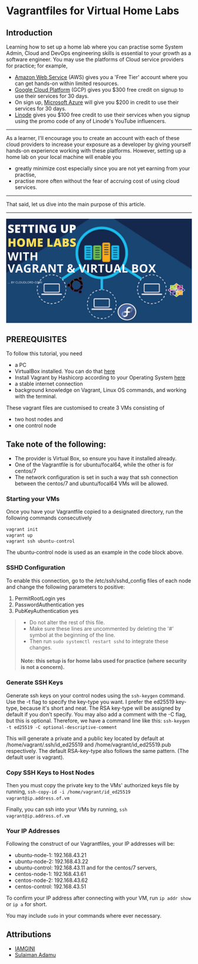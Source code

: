 # Vagrantfiles for Virtual Home Labs

## Introduction
Learning how to set up a home lab where you can practise some System Admin, Cloud and DevOps engineering skills is essential to your growth as a software engineer. You may use the platforms of Cloud service providers for practice; for example, 
- [Amazon Web Service](https://aws.amazon.com) (AWS) gives you a 'Free Tier' account where you can get hands-on within limited resources.
- [Google Cloud Platform](https://cloud.google.com) (GCP) gives you $300 free credit on signup to use their services for 30 days.
- On sign up, [Microsoft Azure](https://azure.microsoft.com) will give you $200 in credit to use their services for 30 days.
- [Linode](https://www.linode.com) gives you $100 free credit to use their services when you signup using the promo code of any of Linode's YouTube influencers. 

___________________________________

As a learner, I'll encourage you to create an account with each of these cloud providers to increase your exposure as a developer by giving yourself hands-on experience working with these platforms. However, setting up a home lab on your local machine will enable you 
- greatly minimize cost especially since you are not yet earning from your practise, 
- practise more often without the fear of accruing cost of using cloud services.
______________________________

That said, let us dive into the main purpose of this article.
______________________________
![cover-photo](images/cover-photo.png)

## PREREQUISITES
To follow this tutorial, you need
- a PC
- VirtualBox installed. You can do that [here](https://www.virtualbox.org)
- Install Vagrant by Hashicorp according to your Operating System [here](https://developer.hashicorp.com/vagrant/docs/installation)
- a stable internet connection
- background knowledge on Vagrant, Linux OS commands, and working with the terminal.

These vagrant files are customised to create 3 VMs consisting of
- two host nodes and
- one control node

## Take note of the following:
- The provider is Virtual Box, so ensure you have it installed already.
- One of the Vagrantfile is for ubuntu/focal64, while the other is for centos/7
- The network configuration is set in such a way that ssh connection between the centos/7 and ubuntu/focal64 VMs will be allowed.

### Starting your VMs
Once you have your Vagrantfile copied to a designated directory, run the following commands consecutively

```
vagrant init
vagrant up
vagrant ssh ubuntu-control
```
The ubuntu-control node is used as an example in the code block above.

### SSHD Configuration
To enable this connection, go to the /etc/ssh/sshd_config files of each node and change the following parameters to positive:
1. PermitRootLogin yes
2. PasswordAuthentication yes
3. PubKeyAuthentication yes

>
> - Do not alter the rest of this file.
> - Make sure these lines are uncommented by deleting the '#' symbol at the beginning of the line.
> - Then run `sudo systemctl restart sshd` to integrate these changes.
>
> #### Note: this setup is for home labs used for practice (where security is not a concern).
>

### Generate SSH Keys
Generate ssh keys on your control nodes using the `ssh-keygen` command. Use the -t flag to specify the key-type you want. I prefer the ed25519 key-type, because it's short and neat. The RSA key-type will be assigned by default if you don't specify. You may also add a comment with the -C flag, but this is optional. Therefore, we have a command line like this: 
`ssh-keygen -t ed25519 -C optional-descriptive-comment`

This will generate a private and a public key located by default at /home/vagrant/.ssh/id_ed25519 and /home/vagrant/id_ed25519.pub respectively. The default RSA-key-type also follows the same pattern. (The default user is vagrant).

### Copy SSH Keys to Host Nodes
Then you must copy the private key to the VMs' authorized keys file by running,
`ssh-copy-id -i /home/vagrant/id_ed25519 vagrant@ip.address.of.vm`

Finally, you can ssh into your VMs by running, `ssh vagrant@ip.address.of.vm`

### Your IP Addresses
Following the construct of our Vagrantfiles, your IP addresses will be:
- ubuntu-node-1: 192.168.43.21
- ubuntu-node-2: 192.168.43.22
- ubuntu-control: 192.168.43.11
and for the centos/7 servers,
- centos-node-1: 192.168.43.61
- centos-node-2: 192.168.43.62
- centos-control: 192.168.43.51

To confirm your IP address after connecting with your VM, run `ip addr show` or `ip a` for short.

You may include `sudo` in your commands where ever necessary.

## Attributions
- [IAMGINI](https://github.com/iamgini/vagrant-iac-usecases/blob/master/virtualbox-ansible-lab/Vagrantfile)
- [Sulaiman Adamu](https://medium.com/@sulaimanadamu_57075/how-to-create-ubuntu-and-centos-servers-on-vagrant-and-ssh-into-them-55d9b3e9e938)
